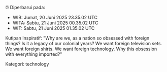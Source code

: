 ⏰ Diperbarui pada:
- WIB: Jumat, 20 Juni 2025 23.35.02 UTC
- WITA: Sabtu, 21 Juni 2025 00.35.02 UTC
- WIT: Sabtu, 21 Juni 2025 01.35.02 UTC

Kutipan Inspiratif:
"Why are we, as a nation so obsessed with foreign things? Is it a legacy of our colonial years? We want foreign television sets. We want foreign shirts. We want foreign technology. Why this obsession with everything imported?"


Kategori: technology

